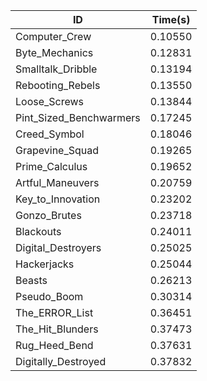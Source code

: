 |ID|Time(s)|
|-|-|
|Computer_Crew|0.10550|
|Byte_Mechanics|0.12831|
|Smalltalk_Dribble|0.13194|
|Rebooting_Rebels|0.13550|
|Loose_Screws|0.13844|
|Pint_Sized_Benchwarmers|0.17245|
|Creed_Symbol|0.18046|
|Grapevine_Squad|0.19265|
|Prime_Calculus|0.19652|
|Artful_Maneuvers|0.20759|
|Key_to_Innovation|0.23202|
|Gonzo_Brutes|0.23718|
|Blackouts|0.24011|
|Digital_Destroyers|0.25025|
|Hackerjacks|0.25044|
|Beasts|0.26213|
|Pseudo_Boom|0.30314|
|The_ERROR_List|0.36451|
|The_Hit_Blunders|0.37473|
|Rug_Heed_Bend|0.37631|
|Digitally_Destroyed|0.37832|

